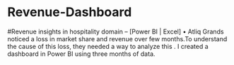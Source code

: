 # Revenue-Dashboard
#Revenue insights in hospitality domain – [Power BI | Excel]
•	Atliq Grands noticed a loss in market share and revenue over few months.To understand the cause of this loss, they needed a way to analyze this .
  I created a dashboard in Power BI using three months of data.
